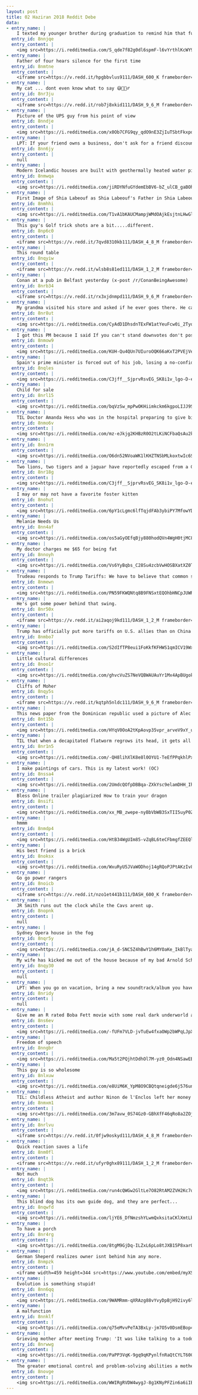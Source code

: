 ```yaml
---
layout: post
title: 02 Haziran 2018 Reddit Debe
data:
- entry_name: |
    I texted my younger brother during graduation to remind him that full time employment is right around the corner.
  entry_id: 8nnjqe
  entry_content: |
    <img src=https://i.redditmedia.com/S_qde7f82g0dl6spmF-l6vYrthlKcWY9w9xEqMTxJKo.jpg?s=4242c5eef55e83846adfdeaabc987c33 frameborder=0>
- entry_name: |
    Father of four hears silence for the first time
  entry_id: 8nmtne
  entry_content: |
    <iframe src=https://v.redd.it/hpgbbvlus9111/DASH_600_K frameborder=0></iframe>
- entry_name: |
    My cat ... dont even know what to say 😅🤦🏼‍♂️
  entry_id: 8nr3ju
  entry_content: |
    <iframe src=https://v.redd.it/rob7j8xkid111/DASH_9_6_M frameborder=0></iframe>
- entry_name: |
    Picture of the UPS guy from his point of view
  entry_id: 8nndje
  entry_content: |
    <img src=https://i.redditmedia.com/x0Ob7CFG9qy_qdO9nE3ZjIuTSbtFkxpdwctITQAu47A.png?s=104d91d7965deb17679dcf5ccbfbf38c frameborder=0>
- entry_name: |
    LPT: If your friend owns a business, don't ask for a friend discount or for some free products, a great friend is one that pays full price to support their friend
  entry_id: 8nn6jy
  entry_content: |
    null
- entry_name: |
    Modern Icelandic houses are built with geothermally heated water pipes under their sidewalks so Icelanders never have to shovel in winter.
  entry_id: 8nmwqa
  entry_content: |
    <img src=https://i.redditmedia.com/jiRDYNfuGYdemEbBV6-bZ_ulCB_gaBOh80-_6YTWkCw.jpg?s=5c92c9668440295419a519d8d5ce342b frameborder=0>
- entry_name: |
    First Image of Shia Labeouf as Shia Labeouf's Father in Shia Labeouf Biopic 'Honey Boy'
  entry_id: 8nmhhi
  entry_content: |
    <img src=https://i.redditmedia.com/T1vA1bKAUCMampjWMdOAjkEsjtnLHwGl3NObVzSSv7M.jpg?s=61beebda2b6e8405cdf30a4a3991a37f frameborder=0>
- entry_name: |
    This guy's Golf trick shots are a bit.....different.
  entry_id: 8np6c0
  entry_content: |
    <iframe src=https://v.redd.it/7qvd8310kb111/DASH_4_8_M frameborder=0></iframe>
- entry_name: |
    This round table
  entry_id: 8nqyiw
  entry_content: |
    <iframe src=https://v.redd.it/wlsb8s81ed111/DASH_1_2_M frameborder=0></iframe>
- entry_name: |
    Conan at a pub in Belfast yesterday (x-post /r/ConanBeingAwesome)
  entry_id: 8nrb34
  entry_content: |
    <iframe src=https://v.redd.it/rx3xjdnmpd111/DASH_9_6_M frameborder=0></iframe>
- entry_name: |
    My grandma visited his store and asked if he ever goes there. He came out the back and spent the next hour chatting with her in 1992
  entry_id: 8nr8ut
  entry_content: |
    <img src=https://i.redditmedia.com/CyAdD1DhsdnTExFW1atYeuFcw0i_2Tyo-VwqLIjS180.jpg?s=4ea37d4af494026b26250c49bafc0ed4 frameborder=0>
- entry_name: |
    I got this PM because I said If you can't stand downvotes don't post on Reddit, that's one of the main features
  entry_id: 8nmow9
  entry_content: |
    <img src=https://i.redditmedia.com/KUH-Qu4QUn7UIuroOQK66aKxT2PVEjVeK35Z6bY1EqU.jpg?s=dbf5809bdb0dcc2820f64b25ce58e3ba frameborder=0>
- entry_name: |
    Spain's prime minister is forced out of his job, losing a no-confidence vote triggered by a corruption scandal
  entry_id: 8nqles
  entry_content: |
    <img src=https://i.redditmedia.com/C3jff__SjprvRsvEG_SK8i1v_lgo-D-ehYJYwZkUJPg.jpg?s=00a79ca7c70e90b2308c3ae33e4dc8b3 frameborder=0>
- entry_name: |
    Child for sale
  entry_id: 8nrl15
  entry_content: |
    <img src=https://i.redditmedia.com/bqVzSw_mpPwOKHiimkckm6kgpoLIJJ9ScM-6rIdtAdQ.jpg?s=f82b3a7fd060bcd11af638c1f56ef6f3 frameborder=0>
- entry_name: |
    TIL Doctor Amanda Hess who was in the hospital preparing to give birth put her own delivery on hold to deliver another woman’s baby after hearing that the child was in distress and her doctor had left the hospital for a break. After the on-call doctor came back doctor Hess went and had her own baby.
  entry_id: 8nmo6v
  entry_content: |
    <img src=https://i.redditmedia.com/mz-eJkjg2KHBzR0O2tLKiNCFbaQsAu2k9aVcCLkwvDg.jpg?s=17b4a8d2c0aa5bc7004b27b4efa3cc00 frameborder=0>
- entry_name: |
  entry_id: 8nn1rm
  entry_content: |
    <img src=https://i.redditmedia.com/O6dn52NVoaWK1lKHZTNSbMLkoxtwIc6SXbPkaeq7-BM.jpg?s=4e10f10ef8094e6f90cba10652cace10 frameborder=0>
- entry_name: |
    Two lions, two tigers and a jaguar have reportedly escaped from a German zoo, with locals being warned to stay inside
  entry_id: 8nr18g
  entry_content: |
    <img src=https://i.redditmedia.com/C3jff__SjprvRsvEG_SK8i1v_lgo-D-ehYJYwZkUJPg.jpg?s=00a79ca7c70e90b2308c3ae33e4dc8b3 frameborder=0>
- entry_name: |
    I may or may not have a favorite foster kitten
  entry_id: 8nohut
  entry_content: |
    <img src=https://i.redditmedia.com/6pY1cLgmc6lfTqjdFAb3ybiPY7MfowYD4zeKmv5vTdg.jpg?s=501e87a29146b4aadffc9c9c7534c92b frameborder=0>
- entry_name: |
    Melanie Needs Us
  entry_id: 8nn4af
  entry_content: |
    <img src=https://i.redditmedia.com/os5aGyOEfqBjy880hodQVn4WgH0tjMC8XDBCRStnknc.png?s=5da6747243d6933dac76b29dabe5d564 frameborder=0>
- entry_name: |
    My doctor charges me $65 for being fat
  entry_id: 8nnoyh
  entry_content: |
    <img src=https://i.redditmedia.com/Vs6YyBqbs_C28Su4zcbVwHOSBXatXZ0TqF4WLjrzxRI.jpg?s=a1268ac0c2b8c7482eb47e87cc59aac8 frameborder=0>
- entry_name: |
    Trudeau responds to Trump Tariffs: We have to believe that common sense will prevail but we have no evidence of that today
  entry_id: 8nmewn
  entry_content: |
    <img src=https://i.redditmedia.com/PN59FKWQNtq8B9FNSxtEQOhbHNCpJUWRA1Eu98T7Qf4.jpg?s=b261aadebb0828107e700730816b1c5b frameborder=0>
- entry_name: |
    He's got some power behind that swing.
  entry_id: 8nr50x
  entry_content: |
    <iframe src=https://v.redd.it/ai2aqoj9kd111/DASH_1_2_M frameborder=0></iframe>
- entry_name: |
    Trump has officially put more tariffs on U.S. allies than on China
  entry_id: 8nmbo7
  entry_content: |
    <img src=https://i.redditmedia.com/S2dIfTP8eui1FoKkfKFHWS1qmICV19WxFfkwqCXma2w.jpg?s=67a1549fb73c4e08bdc13af466fc90a2 frameborder=0>
- entry_name: |
    Little cultural differences
  entry_id: 8noo1r
  entry_content: |
    <img src=https://i.redditmedia.com/ghvcVuZS7NeVQBWAUAuYr1Mx4ApBUgokWETYHsQuCVY.jpg?s=704dcaf92acc074c67c117d498b7a2f4 frameborder=0>
- entry_name: |
    Cliffs of Moher
  entry_id: 8nqy5s
  entry_content: |
    <iframe src=https://v.redd.it/kqtph5nldc111/DASH_9_6_M frameborder=0></iframe>
- entry_name: |
    This news paper from the Dominican republic used a picture of Alec Baldwin as Trump
  entry_id: 8nt15b
  entry_content: |
    <img src=https://i.redditmedia.com/HYqV0OoA2tKpAovp35vpr_arveV9xY_utqz-sdXHitc.jpg?s=f319944023b9ceb16b8b69fc2fc9a035 frameborder=0>
- entry_name: |
    TIL that when a decapitated flatworm regrows its head, it gets all its old memories back too.
  entry_id: 8nr1n5
  entry_content: |
    <img src=https://i.redditmedia.com/-QH8lihXlK8e8l0OYU1-TeEfPPqkhlPxKbzVB8pU51s.jpg?s=bca0dd7d255eaeef79c9e61b27cc9855 frameborder=0>
- entry_name: |
    I make paintings of cars. This is my latest work! (OC)
  entry_id: 8nssa4
  entry_content: |
    <img src=https://i.redditmedia.com/2UmdcQOfpDBBqa-ZXkYsc9elamDHH_IhdSzj93BsgdQ.jpg?s=3beb46857f17e68da4bf59914d9a1821 frameborder=0>
- entry_name: |
    Bless Online trailer plagiarized How to train your dragon
  entry_id: 8nsifi
  entry_content: |
    <img src=https://i.redditmedia.com/xx_MB_zwepe-nyBbVbWB3SxTII5uyP0ZaVJgiK9ROMw.gif?fm=jpg&s=ebe8d2c3c82c98117d34b66c4f0de306 frameborder=0>
- entry_name: |
    hmmm
  entry_id: 8nmdp4
  entry_content: |
    <img src=https://i.redditmedia.com/HtB34WgUIm85-vZqBL6teCFbmgfZEEQlfE7jtnbN7P8.jpg?s=fe4cb23a1b5b69ff60222c71d1e79411 frameborder=0>
- entry_name: |
    His best friend is a brick
  entry_id: 8noksx
  entry_content: |
    <img src=https://i.redditmedia.com/WxuRyU5JVaWODhoj14gRQoPJPtAKzIv8or82SSmgPGc.jpg?s=72811a53dbb0267805785e7e3e76f985 frameborder=0>
- entry_name: |
    Go go power rangers
  entry_id: 8noicb
  entry_content: |
    <iframe src=https://v.redd.it/nzo1et441b111/DASH_600_K frameborder=0></iframe>
- entry_name: |
    JR Smith runs out the clock while the Cavs arent up.
  entry_id: 8nopnk
  entry_content: |
    null
- entry_name: |
    Sydney Opera house in the fog
  entry_id: 8nqr5y
  entry_content: |
    <img src=https://i.redditmedia.com/jA_d-SNC5Z4hBwY1h6MYOaKe_IkBlTya2jiLUzFyNVc.jpg?s=5f21d12e4c9a903dc3b7c11e4892cc7d frameborder=0>
- entry_name: |
    My wife has kicked me out of the house because of my bad Arnold Scharzenegger impressions. But don't worry
  entry_id: 8nqy30
  entry_content: |
    null
- entry_name: |
    LPT: When you go on vacation, bring a new soundtrack/album you have never heard before. In the future, every time you listen to the soundtrack/album again it will bring you vivid memories of the places you have visited.
  entry_id: 8nridy
  entry_content: |
    null
- entry_name: |
    Give me an R rated Boba Fett movie with some real dark underworld action, and I’ll never ask for anything ever again.
  entry_id: 8ns6ev
  entry_content: |
    <img src=https://i.redditmedia.com/-fUFm7VLD-jvTuEw4fxaOWp2bWPqLJpX30Djx6DTtJU.jpg?s=0b46e0dbd09d75e3bc982c006b43033e frameborder=0>
- entry_name: |
    Freedom of speech
  entry_id: 8nngbr
  entry_content: |
    <img src=https://i.redditmedia.com/Ma5t2PQjhtDdhOl7M-yz0_Odn4NSawEBlOn31yJzw_M.jpg?s=9a648a904588d1d88fecfefe4e21d7d5 frameborder=0>
- entry_name: |
    This guy is so wholesome
  entry_id: 8nlxuw
  entry_content: |
    <img src=https://i.redditmedia.com/e8UiM6K_YpM8O9CBQtqneigde6j576unW9LAs0-dOIQ.jpg?s=f55a64622eb3bcc6343cffb68bca5e64 frameborder=0>
- entry_name: |
    TIL: Childless Atheist and author Ninon de l'Enclos left her money to the nine-year-old son of her accountant upon her death. This Nine-year-old would later be known as Voltaire
  entry_id: 8nmxm1
  entry_content: |
    <img src=https://i.redditmedia.com/3m7avw_0S74Gz0-GBhXfF46qRo8a2ZOj08F2uljyh9k.jpg?s=43f5dff9d6995cf4dc4ae072d6b5035d frameborder=0>
- entry_name: |
  entry_id: 8nrlvu
  entry_content: |
    <iframe src=https://v.redd.it/0fjw9oskyd111/DASH_4_8_M frameborder=0></iframe>
- entry_name: |
    Quick reaction saves a life
  entry_id: 8nm0fl
  entry_content: |
    <iframe src=https://v.redd.it/ufyr0ghx89111/DASH_1_2_M frameborder=0></iframe>
- entry_name: |
    Not much
  entry_id: 8nqt3k
  entry_content: |
    <img src=https://i.redditmedia.com/run4cQWGw2GltLe7O82RtAM2ZVH2Kc7qvpdtB4N3Yp4.jpg?s=3e32d3473248552c6ef317f3887f27f1 frameborder=0>
- entry_name: |
    This blind dog has its own guide dog, and they are perfect...
  entry_id: 8nqwfd
  entry_content: |
    <img src=https://i.redditmedia.com/ljYE6_DfNmzshYLwmQxksitaCKlXmtLbuoh0hxUOAgc.jpg?s=94c817e675f41d4eae6dcf90bf6b01b9 frameborder=0>
- entry_name: |
    To have a porch
  entry_id: 8nr4rg
  entry_content: |
    <img src=https://i.redditmedia.com/8tgM9GjDq-ILZxL6pLo8tJXB15P8xarQabCILBzX2nk.png?s=e24e2767579bfb85196548b45c7a610b frameborder=0>
- entry_name: |
    German Sheperd realizes owner isnt behind him any more.
  entry_id: 8nmpzk
  entry_content: |
    <iframe width=459 height=344 src=https://www.youtube.com/embed/myXSBZ0tySI?feature=oembed&enablejsapi=1 frameborder=0 allow=autoplay; encrypted-media allowfullscreen></iframe>
- entry_name: |
    Evolution is something stupid!
  entry_id: 8nn6qq
  entry_content: |
    <img src=https://i.redditmedia.com/9WAMRmm-qXRAzg88vYvyDpBjH92ivy6lbng-4FMtnsc.jpg?s=f6e4042876d3a5c60e108343c6f56ac7 frameborder=0>
- entry_name: |
    A malfunction
  entry_id: 8nnklf
  entry_content: |
    <img src=https://i.redditmedia.com/q75eMvvPeTA3BxLy-jm7O5v0DsmEBop4pZGMPZPANeM.jpg?s=4e21a086b6930c0a910adbc58d67d423 frameborder=0>
- entry_name: |
    Grieving mother after meeting Trump: 'It was like talking to a toddler'
  entry_id: 8nrwwg
  entry_content: |
    <img src=https://i.redditmedia.com/PaPP3VqK-9gq9qKPynlfnRaQtCYLT60CzvYRdMWpiSA.jpg?s=666fcbd8086b58a2d352a867e28f241b frameborder=0>
- entry_name: |
    The greater emotional control and problem-solving abilities a mother has, the less likely her children will develop behavioral problems, such as throwing tantrums or fighting. The study also found that mothers who stay in control cognitively are less likely to have controlling parenting attitudes
  entry_id: 8novge
  entry_content: |
    <img src=https://i.redditmedia.com/WWIRgRVDW4wygJ-8g1KNyPFZin6a6iIBYHiSrKzOwcw.jpg?s=2ad45ca464e126d89e484ab394d070a0 frameborder=0>
---
```

